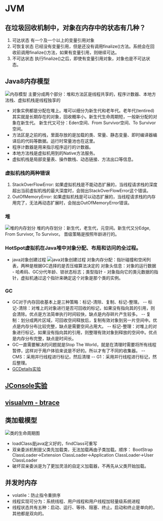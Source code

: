 # JVM
## 在垃圾回收机制中，对象在内存中的状态有几种？
1. 可达状态
有一个及一个以上的变量引用对象
2. 可恢复状态
已经没有变量引用，但是还没有调用finalize()方法。系统会在回收前调用finalize()方法，如果有变量引用，则继续可达。
3. 不可达状态
执行finalize()之后，即使有变量引用对象，对象也是不可达状态。
## Java8内存模型
![内存模型](https://camo.githubusercontent.com/a66819fd82c6adfa69b368edf3c52b1fa9cdc89d/68747470733a2f2f6d792d626c6f672d746f2d7573652e6f73732d636e2d6265696a696e672e616c6979756e63732e636f6d2f323031392d332f4a564de8bf90e8a18ce697b6e695b0e68daee58cbae59f9f2e706e67)
主要分成两个部分：堆和方法区是线程共享的，程序计数器、本地方法栈、虚拟机栈是线程独享的
- 对象实例都是分配在堆上。堆可以细分为新生代和老年代。老年代(tentired)其实就是长期存在的对象，回收概率小。新生代生命周期短，一般新分配的对象在新生代。
    新生代又可分：Eden空间、From Survivor空间、To Survivor空间。
- 方法区是之前的栈，里面存放的是加载的类、常量、静态变量、即时编译器编译后的代码等数据。运行时常量池也在这里。
- 程序计数器是用来指示程序运行的计数器。
- 本地方法栈是虚拟机用到的Native方法服务。
- 虚拟机栈是局部变量表、操作数栈、动态链接、方法出口等信息。
### 虚拟机栈的两种错误
1. StackOverFlowError: 如果虚拟机栈是不能动态扩展的，当线程请求栈的深度超出当前虚拟机栈的最大深度时，会抛出StackOverFlowError这个错误。
2. OutOfMemoryError: 如果虚拟机栈是可以动态扩展的，当线程请求栈的内存用完了，无法再动态扩展时，会抛出OutOfMemoryError错误。
### 堆
![堆的内存划分](https://camo.githubusercontent.com/7d491b6a124ab6ac5142ea5ab3525b6f51f69b66/68747470733a2f2f6d792d626c6f672d746f2d7573652e6f73732d636e2d6265696a696e672e616c6979756e63732e636f6d2f323031392d31312f4a564d2545352541302538362545352538362538352545352541442539382545372542422539332545362539452538342d6a646b382e6a7067)
堆的内存划分：新生代，老生代，元空间。新生代又分Edge, From Survivor, To Survivor。
晋级策略是按照年龄进行的。
### HotSpot虚拟机在Java堆中对象分配、布局和访问的全过程。
- java对象创建过程
![java对象创建过程](https://camo.githubusercontent.com/8adbddf019488872c5da890c3bee263db22150fe/68747470733a2f2f6d792d626c6f672d746f2d7573652e6f73732d636e2d6265696a696e672e616c6979756e63732e636f6d2f323031392d362f4a6176612545352538382539422545352542422542412545352541462542392545382542312541312545372539412538342545382542462538372545372541382538422e706e67)
对象内存分配：指针碰撞和空闲列表，两种是根据GC选择的是否压缩算法决定的
对象头信息：对象的运行数据 - 哈希码、GC分代年龄、锁状态标志；类型指针 - 对象指向它的类元数据的指针，虚拟机通过这个指针来确定这个对象是那个类的实例。
### GC
- GC对于内存回收基本上是三种策略：标记-清除、复制、标记-整理。
-- 标记-清除：对堆上的对象进行是否可回收的标记，如果没有指向其的引用，则会清除。优点是方法简单执行时间较快，缺点是内存碎片产生较多。
-- 复制：划分成两片区域，可回收空间释放后，复制有效对象到另一片空间中。优点是内存分布比较完整，缺点是需要空间占用大。
-- 标记-整理：对堆上的对象进行标记，如果没有指向其的引用，则整理有效对象到释放的空间中。优点是内存分布完整，缺点是时间长。
- GC一直需要解决的问题就是Stop The World，就是在清理时需要将所有线程暂停，这样对于用户体验来说是不好的。所以才有了不同的收集器。
-- CMS：采用并行线程进行标记，然后清理
-- G1：采用并行线程进行标记，然后整理。
- [GCDetails实验](../../src/main/java/com/vaga/java/jvm/gc/testAllocation.java)
## [JConsole实验](../../src/main/java/com/vaga/java/jvm/jconsole/MonitoringTest.java)
## [visualvm - btrace](../../src/main/java/com/vaga/java/jvm/visualvm/btrace/BTraceTest.java)
## 类加载模型
![类的生命周期图](https://camo.githubusercontent.com/68465e752e28fd5e7c6a6d442c19f05305c8f043/68747470733a2f2f6d792d626c6f672d746f2d7573652e6f73732d636e2d6265696a696e672e616c6979756e63732e636f6d2f323031392d31312f2545372542312542422545352538412541302545382542442542442545382542462538372545372541382538422d2545352541452538432545352539362538342e706e67)
- loadClass是java定义好的，findClass可重写
- 双亲委派机制是父类先加载类，无法加载再由子类加载。顺序：
BootStrap ClassLoader->Extension ClassLoader->Application ClassLoader->User ClassLoader
- 破坏双亲委派是为了更加灵活的自定义加载器，不再先从父类开始加载。
## 并发时内存
- volatile：防止指令重排序
- 线程实现可分为：系统线程、用户线程和用户线程加轻量级系统进程
- 线程状态共有五种：启动、运行、等待、阻塞、终止。启动和终止是单向的，其他都是双向的。